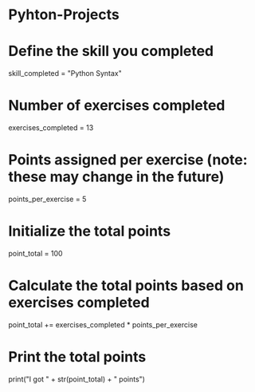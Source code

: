 # Pyhton-Projects

# Define the skill you completed
skill_completed = "Python Syntax"

# Number of exercises completed
exercises_completed = 13

# Points assigned per exercise (note: these may change in the future)
points_per_exercise = 5

# Initialize the total points
point_total = 100

# Calculate the total points based on exercises completed
point_total += exercises_completed * points_per_exercise

# Print the total points
print("I got " + str(point_total) + " points")
